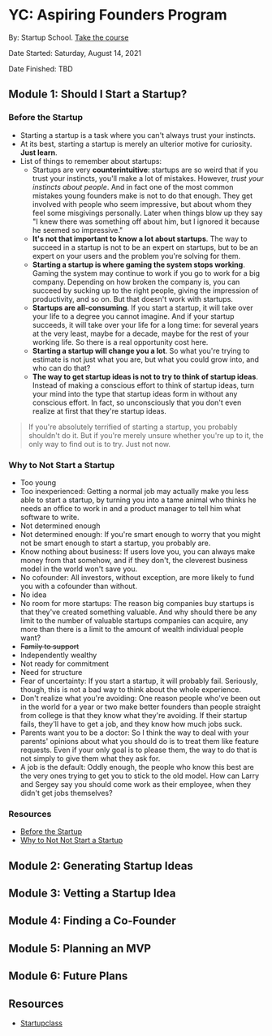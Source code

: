 # YC: Aspiring Founders Program

By: Startup School. [Take the course](https://www.startupschool.org/aspiring-founders)

Date Started: Saturday, August 14, 2021

Date Finished: TBD

## Module 1: Should I Start a Startup?

### Before the Startup

- Starting a startup is a task where you can't always trust your instincts.
- At its best, starting a startup is merely an ulterior motive for curiosity. **Just learn**.
- List of things to remember about startups:
  - Startups are very **counterintuitive**: startups are so weird that if you trust your instincts, you'll make a lot of mistakes. However, *trust your instincts about people*. And in fact one of the most common mistakes young founders make is not to do that enough. They get involved with people who seem impressive, but about whom they feel some misgivings personally. Later when things blow up they say "I knew there was something off about him, but I ignored it because he seemed so impressive."
  - **It's not that important to know a lot about startups**. The way to succeed in a startup is not to be an expert on startups, but to be an expert on your users and the problem you're solving for them.
  - **Starting a startup is where gaming the system stops working**. Gaming the system may continue to work if you go to work for a big company. Depending on how broken the company is, you can succeed by sucking up to the right people, giving the impression of productivity, and so on. But that doesn't work with startups.
  - **Startups are all-consuming**. If you start a startup, it will take over your life to a degree you cannot imagine. And if your startup succeeds, it will take over your life for a long time: for several years at the very least, maybe for a decade, maybe for the rest of your working life. So there is a real opportunity cost here.
  - **Starting a startup will change you a lot**. So what you're trying to estimate is not just what you are, but what you could grow into, and who can do that?
  - **The way to get startup ideas is not to try to think of startup ideas**. Instead of making a conscious effort to think of startup ideas, turn your mind into the type that startup ideas form in without any conscious effort. In fact, so unconsciously that you don't even realize at first that they're startup ideas.

> If you're absolutely terrified of starting a startup, you probably shouldn't do it. But if you're merely unsure whether you're up to it, the only way to find out is to try. Just not now.

### Why to Not Start a Startup

- Too young
- Too inexperienced: Getting a normal job may actually make you less able to start a startup, by turning you into a tame animal who thinks he needs an office to work in and a product manager to tell him what software to write.
- Not determined enough
- Not determined enough: If you're smart enough to worry that you might not be smart enough to start a startup, you probably are.
- Know nothing about business: If users love you, you can always make money from that somehow, and if they don't, the cleverest business model in the world won't save you.
- No cofounder: All investors, without exception, are more likely to fund you with a cofounder than without.
- No idea
- No room for more startups: The reason big companies buy startups is that they've created something valuable. And why should there be any limit to the number of valuable startups companies can acquire, any more than there is a limit to the amount of wealth individual people want?
- ~~Family to support~~
- Independently wealthy
- Not ready for commitment
- Need for structure
- Fear of uncertainty: If you start a startup, it will probably fail. Seriously, though, this is not a bad way to think about the whole experience.
- Don't realize what you're avoiding: One reason people who've been out in the world for a year or two make better founders than people straight from college is that they know what they're avoiding. If their startup fails, they'll have to get a job, and they know how much jobs suck.
- Parents want you to be a doctor: So I think the way to deal with your parents' opinions about what you should do is to treat them like feature requests. Even if your only goal is to please them, the way to do that is not simply to give them what they ask for.
- A job is the default: Oddly enough, the people who know this best are the very ones trying to get you to stick to the old model. How can Larry and Sergey say you should come work as their employee, when they didn't get jobs themselves?

### Resources

- [Before the Startup](http://www.paulgraham.com/before.html)
- [Why to Not Not Start a Startup](http://www.paulgraham.com/notnot.html)

## Module 2: Generating Startup Ideas

## Module 3: Vetting a Startup Idea

## Module 4: Finding a Co-Founder

## Module 5: Planning an MVP

## Module 6: Future Plans

## Resources

- [Startupclass](https://startupclass.samaltman.com/)

